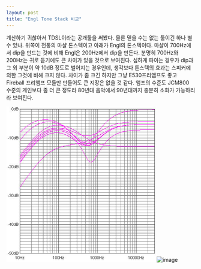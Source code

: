 ```yaml
---
layout: post
title: "Engl Tone Stack 비교"
---
```


계산하기 귀찮아서 TDSL이라는 공개툴을 써봤다. 물론 믿을 수는 없는 툴이긴 하나 별 수 있나.
위쪽이 전통의 마샬 톤스텍이고 아래가 Engl의 톤스텍이다.
마샬이 700Hz에서 dip을 만드는 것에 비해 Engl은 200Hz에서 dip을 만든다.
분명히 700Hz와 200Hz는 귀로 듣기에도 큰 차이가 있을 것으로 보여진다. 심하게 파이는 경우가 dip과 그 외 부분이 약 10dB 정도로 벌어지는 경우인데, 생각보다 톤스텍의 효과는 스피커에 의한 그것에 비해 크지 않다. 
차이가 좀 크긴 하지만 그냥 E530프리앰프도 좋고 Fireball 프리앰프 모듈만 만들어도 큰 지장은 없을 것 같다.
앰프의 수준도 JCM800 수준의 게인보다 좀 더 큰 정도라 80년대 음악에서 90년대까지 충분히 소화가 가능하리라 보여진다.

![image](/assets/images/fac8b4065f2438408a64b462899abb03.jpg)![image](87d7f5d7ad9b65dab4eec68498292c7f.jpg)



